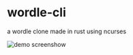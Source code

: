 # wordle-cli
a wordle clone made in rust using ncurses

![demo screenshow](https://mw491.netlify.app/images/wordle.png "Wordle in the command line")
